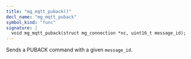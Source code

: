 ```yaml
---
title: "mg_mqtt_puback()"
decl_name: "mg_mqtt_puback"
symbol_kind: "func"
signature: |
  void mg_mqtt_puback(struct mg_connection *nc, uint16_t message_id);
---
```


Sends a PUBACK command with a given `message_id`. 

